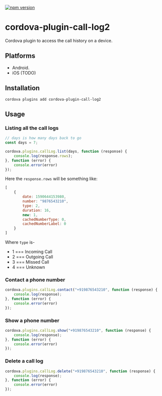 [![npm version](https://badge.fury.io/js/cordova-plugin-call-log2.svg)](https://badge.fury.io/js/cordova-plugin-call-log2)

# cordova-plugin-call-log2

Cordova plugin to access the call history on a device.

## Platforms

- Android.
- iOS (TODO)

## Installation

```shell script
cordova plugins add cordova-plugin-call-log2
```

## Usage

### Listing all the call logs

```javascript
// days is how many days back to go
const days = 7;

cordova.plugins.callLog.list(days, function (response) {
    console.log(response.rows);
}, function (error) {
    console.error(error)
});
```

Here the `response.rows` will be something like:

```javascript
[
    {
        date: 1590644153980,
        number: "9876543210",
        type: 2,
        duration: 16,
        new: 1,
        cachedNumberType: 0,
        cachedNumberLabel: 0
    }
]
```

Where `type` is-

- 1 === Incoming Call
- 2 === Outgoing Call
- 3 === Missed Call
- 4 === Unknown

### Contact a phone number

```javascript
cordova.plugins.callLog.contact("+919876543210", function (response) {
    console.log(response);
}, function (error) {
    console.error(error)
});
```

### Show a phone number

```javascript
cordova.plugins.callLog.show("+919876543210", function (response) {
    console.log(response);
}, function (error) {
    console.error(error)
});
```

### Delete a call log

```javascript
cordova.plugins.callLog.delete("+919876543210", function (response) {
    console.log(response);
}, function (error) {
    console.error(error)
});
```

